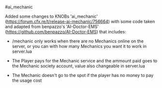 #ai_mechanic

Added some changes to KNOBs 'ai_mechanic' (https://forum.cfx.re/t/release-ai-mechanic/756664) with some code taken and adapted from benpazzo's 'AI-Doctor-EMS' (https://github.com/benpazzo/AI-Doctor-EMS) that includes:

- /mechanic only works when there are no Mechanics online on the server, or you can with how many Mechanics you want it to work in server.lua

- The Player pays for the Mechanic service and the ammount paid goes to the Mechanic society account, value also changeable in server.lua

- The Mechanic doesn't go to the spot if the player has no money to pay the usage cost